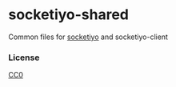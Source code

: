# socketiyo-shared

Common files for [socketiyo](https://github.com/GrosSacASac/JavaScript-Set-Up/tree/master/js/network/socketiyo) and socketiyo-client


### License

[CC0](./license.txt)
